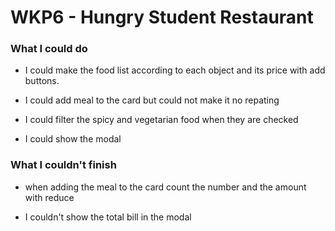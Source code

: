 # WKP6 - Hungry Student Restaurant

### What I could do
- I could make the food list according to each object and its price with add buttons.

- I could add meal to the card but could not make it no repating

- I could filter the spicy and vegetarian food when they are checked

- I could show the modal

### What I couldn't finish

- when adding the meal to the card count the number and the amount with reduce

- I couldn't show the total bill in the modal